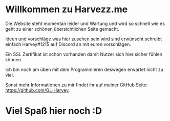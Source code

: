 # Willkommen zu Harvezz.me
Die Website steht momentan leider und Wartung und wird so schnell wie es geht zu einer schönen übersichtlichen Seite gemacht.

Ideen und vorschläge was hier zusehen sein wird sind erwünscht schreibt einfach Harvey#1215 auf Discord an mit euren vorschlägen.

Ein SSL Zertifikat ist schon vorhanden damit Nutzer sich hier sicher fühlen können.

Ich bin noch am üben mit dem Programmieren deswegen erwartet nicht zu viel.

Sonst mehr Informationen zu mir findet ihr auf meiner GitHub Seite: https://github.com/GL-Harvey.

# Viel Spaß hier noch :D

